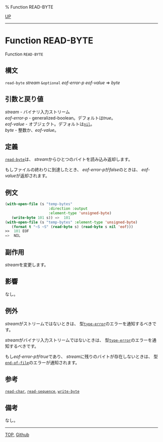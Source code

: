 % Function READ-BYTE

[UP](21.2.html)  

---

# Function **READ-BYTE**


Function `READ-BYTE`


## 構文

`read-byte` *stream* `&optional` *eof-error-p* *eof-value* => *byte*


## 引数と戻り値

*stream* - バイナリ入力ストリーム  
*eof-error-p* - generalized-boolean。デフォルトは*true*。  
*eof-value* - オブジェクト。デフォルトは[`nil`](5.3.nil-variable.html)。  
*byte* - 整数か、*eof-value*。


## 定義

[`read-byte`](21.2.read-byte.html)は、
*stream*からひとつのバイトを読み込み返却します。

もしファイルの終わりに到達したとき、
*eof-error-p*が*false*のときは、
*eof-value*が返却されます。


## 例文

```lisp
(with-open-file (s "temp-bytes" 
                    :direction :output
                    :element-type 'unsigned-byte)
   (write-byte 101 s)) =>  101
(with-open-file (s "temp-bytes" :element-type 'unsigned-byte)
   (format t "~S ~S" (read-byte s) (read-byte s nil 'eof)))
>>  101 EOF
=>  NIL
```


## 副作用

*stream*を変更します。


## 影響

なし。


## 例外

*stream*がストリームではないときは、
型[`type-error`](4.4.type-error.html)のエラーを通知するべきです。

*stream*がバイナリ入力ストリームではないときは、
型[`type-error`](4.4.type-error.html)のエラーを通知するべきです。

もし*eof-error-p*が*true*であり、
*stream*に残りのバイトが存在しないときは、
型[`end-of-file`](21.2.end-of-file.html)のエラーが通知されます。


## 参考

[`read-char`](21.2.read-char.html),
[`read-sequence`](21.2.read-sequence.html),
[`write-byte`](21.2.write-byte.html)


## 備考

なし。


---
[TOP](index.html),  [Github](https://github.com/nptcl/npt-japanese)

